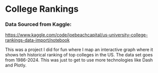 # College Rankings

### Data Sourced from Kaggle:

https://www.kaggle.com/code/joebeachcapital/us-university-college-rankings-data-import/notebook

This was a project I did for fun where I map an interactive graph where it shows teh historical ranking of top colleges in the US. The data set goes from 1986-2024. This was just to get to use more technologies like Dash and Plotly.
